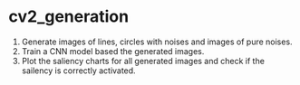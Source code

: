 # cv2_generation

1. Generate images of lines, circles with noises and images of pure noises.
2. Train a CNN model based the generated images.
3. Plot the saliency charts for all generated images and check if the sailency is correctly activated.
